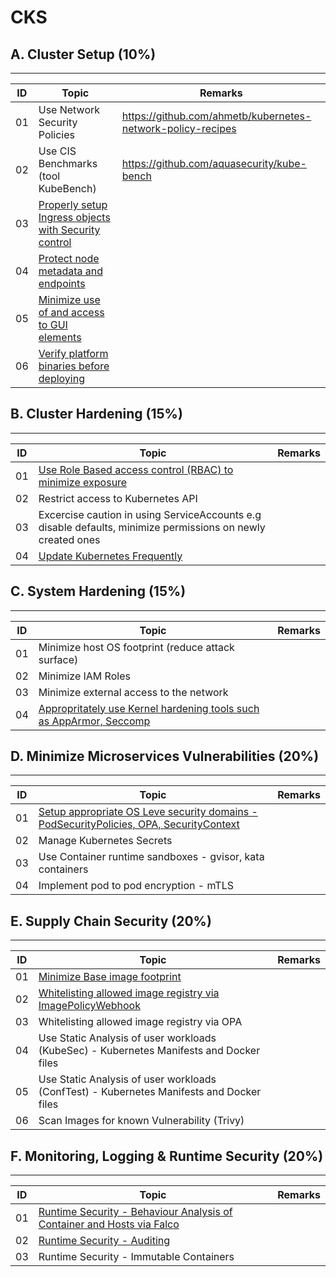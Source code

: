 # CKS

## A. Cluster Setup (10%)
---
| ID | Topic | Remarks |
| ----------- | ----------- | ----------- |
| 01 | Use Network Security Policies |  https://github.com/ahmetb/kubernetes-network-policy-recipes |
| 02 | Use CIS Benchmarks (tool KubeBench) | https://github.com/aquasecurity/kube-bench |
| 03 | [Properly setup Ingress objects with Security control](https://github.com/swarajitroy/CKS/blob/main/cluster_setup/A03_Ingress_Security_Control.md) ||
| 04 | [Protect node metadata and endpoints](https://github.com/swarajitroy/CKS/blob/main/cluster_setup/A04_protect_node_metadata.md)|| 
| 05 | [Minimize use of and access to GUI elements](https://github.com/swarajitroy/CKS/blob/main/cluster_setup/A05_MinimizeGUI.md) ||
| 06 | [Verify platform binaries before deploying](https://github.com/swarajitroy/CKS/blob/main/cluster_setup/A06_VerifyPlatformBinaries.md) ||

## B. Cluster Hardening (15%)
---
| ID | Topic | Remarks |
| ----------- | ----------- | ----------- |
| 01 | [Use Role Based access control (RBAC) to minimize exposure](https://github.com/swarajitroy/CKS/blob/main/cluster_hardening/A01_RBAC.md) |   |
| 02 | Restrict access to Kubernetes API | |
| 03 | Excercise caution in using ServiceAccounts e.g disable defaults, minimize permissions on newly created ones | |
| 04 | [Update Kubernetes Frequently](https://github.com/swarajitroy/CKS/blob/main/cluster_hardening/A04_UpgradeK8s.md) | |

## C. System Hardening (15%)
---
| ID | Topic | Remarks |
| ----------- | ----------- | ----------- |
| 01 | Minimize host OS footprint (reduce attack surface) |   |
| 02 | Minimize IAM Roles |   |
| 03 | Minimize external access to the network |   |
| 04 | [Appropritately use Kernel hardening tools such as AppArmor, Seccomp](https://github.com/swarajitroy/CKS/blob/main/system_hardening/A04_Kernel_Hardening_Seccomp_AppArmour.md) |   |

## D. Minimize Microservices Vulnerabilities (20%)
---
| ID | Topic | Remarks |
| ----------- | ----------- | ----------- |
| 01 | [Setup appropriate OS Leve security domains - PodSecurityPolicies, OPA, SecurityContext](https://github.com/swarajitroy/CKS/blob/main/minimize_microservice_vulnerability/A01_SC_PSP_OPA.md) |   |
| 02 | Manage Kubernetes Secrets |   |
| 03 | Use Container runtime sandboxes - gvisor, kata containers |   |
| 04 | Implement pod to pod encryption - mTLS |   |

## E. Supply Chain Security (20%)
---
| ID | Topic | Remarks |
| ----------- | ----------- | ----------- |
| 01 | [Minimize Base image footprint](https://github.com/swarajitroy/CKS/blob/main/supply_chain_security/A01_reduce_base_image_footprint.md) |   |
| 02 | [Whitelisting allowed image registry via ImagePolicyWebhook](https://github.com/swarajitroy/CKS/blob/main/supply_chain_security/A02_Whitelisting_Image_Registries.md)|   |
| 03 | Whitelisting allowed image registry via OPA |   |
| 04 | Use Static Analysis of user workloads (KubeSec) - Kubernetes Manifests and Docker files |   |
| 05 | Use Static Analysis of user workloads (ConfTest) - Kubernetes Manifests and Docker files |   |
| 06 | Scan Images for known Vulnerability (Trivy) |   |

## F. Monitoring, Logging & Runtime Security  (20%)
---
| ID | Topic | Remarks |
| ----------- | ----------- | ----------- |
| 01 | [Runtime Security - Behaviour Analysis of Container and Hosts via Falco](https://github.com/swarajitroy/CKS/blob/main/monitoring_logging_runtime_security/A01_Falco.md) |   |
| 02 | [Runtime Security - Auditing](https://github.com/swarajitroy/CKS/blob/main/monitoring_logging_runtime_security/A02_Audit_Logging.md) ||
| 03 | Runtime Security - Immutable Containers ||


